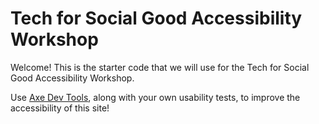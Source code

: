 # Tech for Social Good Accessibility Workshop

Welcome! This is the starter code that we will use for the Tech for Social Good Accessibility Workshop.

Use [Axe Dev Tools](https://chrome.google.com/webstore/detail/axe-devtools-web-accessib/lhdoppojpmngadmnindnejefpokejbdd), along with your own usability tests, to improve the accessibility of this site!
